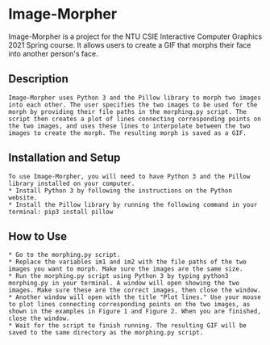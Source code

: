 # **Image-Morpher**
Image-Morpher is a project for the NTU CSIE Interactive Computer Graphics 2021 Spring course. It allows users to create a GIF that morphs their face into another person's face.

## Description
    Image-Morpher uses Python 3 and the Pillow library to morph two images into each other. The user specifies the two images to be used for the morph by providing their file paths in the morphing.py script. The script then creates a plot of lines connecting corresponding points on the two images, and uses these lines to interpolate between the two images to create the morph. The resulting morph is saved as a GIF.
## Installation and Setup
    To use Image-Morpher, you will need to have Python 3 and the Pillow library installed on your computer.
    * Install Python 3 by following the instructions on the Python website.
    * Install the Pillow library by running the following command in your terminal: pip3 install pillow
## How to Use
    * Go to the morphing.py script.
    * Replace the variables im1 and im2 with the file paths of the two images you want to morph. Make sure the images are the same size.
    * Run the morphing.py script using Python 3 by typing python3 morphing.py in your terminal. A window will open showing the two images. Make sure these are the correct images, then close the window.
    * Another window will open with the title "Plot lines." Use your mouse to plot lines connecting corresponding points on the two images, as shown in the examples in Figure 1 and Figure 2. When you are finished, close the window.
    * Wait for the script to finish running. The resulting GIF will be saved to the same directory as the morphing.py script.
